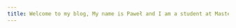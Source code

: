 ```yaml
---
title: Welcome to my blog, My name is Paweł and I am a student at Master Programme Global Demography at University of Vienna
---
```



